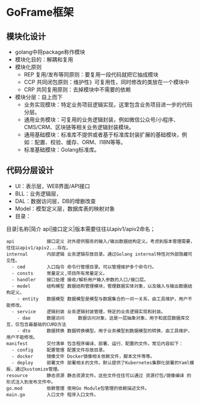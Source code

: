 # GoFrame框架
## 模块化设计
* golang中将package称作模块
* 模块化目的：解耦和复用
* 模块化原则
  * REP 复用/发布等同原则：要复用一段代码就把它抽成模块
  * CCP 共同闭包原则：维护性》可复用性，同时修改的类放在一个模块中
  * CRP 共同复用原则：去掉模块中不需要的依赖
* 模块分层：自上而下
  * 业务实现模块：特定业务项目逻辑实现，这里包含业务项目进一步的代码分层。
  * 通用业务模块：可复用的业务逻辑封装，例如微信公众号/小程序、CMS/CRM、区块链等相关业务逻辑封装模块。
  * 通用基础模块：标准库不提供或者基于标准库封装扩展的基础模块，例如：配置、校验、缓存、ORM、I18N等等。
  * 标准基础模块：Golang标准库。
## 代码分层设计
* UI：表示层，WEB界面/API接口
* BLL：业务逻辑层，
* DAL：数据访问层，DB的增删改查
* Model：模型定义层，数据库表的映射对象
* 目录：

目录|名称|简介
api|接口定义|版本需要往往以apiv1/apiv2命名；

```
api	           接口定义	对外提供服务的输入/输出数据结构定义。考虑到版本管理需要，往往以apiv1/apiv2...存在。
internal	   内部逻辑	业务逻辑存放目录。通过Golang internal特性对外部隐藏可见性。
  - cmd	       入口指令	命令行管理目录。可以管理维护多个命令行。
  - consts	   常量定义,项目所有常量定义。
  - handler	   接口处理	接收/解析用户输入参数的入口/接口层。
  - model	   结构模型	数据结构管理模块，管理数据实体对象，以及输入与输出数据结构定义。
    - entity   数据模型	数据模型是模型与数据集合的一对一关系，由工具维护，用户不能修改。
  - service	   逻辑封装	业务逻辑封装管理，特定的业务逻辑实现和封装。
    - dao      数据访问	    数据访问对象，这是一层抽象对象，用于和底层数据库交互，仅包含最基础的CURD方法
    - dto	   数据转换	数据转换模型。用于业务模型到数据模型的转换，由工具维护，用户不能修改。
manifest	   交付清单	包含程序编译、部署、运行、配置的文件。常见内容如下：
  - config	   配置管理	配置文件存放目录。
  - docker	   镜像文件	Docker镜像相关依赖文件，脚本文件等等。
  - deploy	   部署文件	部署相关的文件。默认提供了Kubernetes集群化部署的Yaml模板，通过kustomize管理。
resource       静态资源	静态资源文件。这些文件往往可以通过 资源打包/镜像编译 的形式注入到发布文件中。
go.mod	       依赖管理	使用Go Module包管理的依赖描述文件。
main.go	       入口文件	程序入口文件。
```




